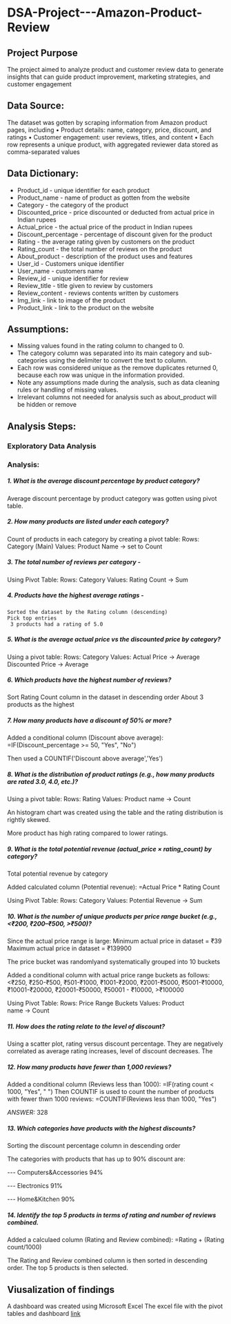 # DSA-Project---Amazon-Product-Review

## Project Purpose
The project aimed to analyze product and customer review data to generate insights that can guide product improvement, marketing strategies, and customer engagement

## Data Source:
The dataset was gotten by scraping information from Amazon product pages, including 
• Product details: name, category, price, discount, and ratings 
• Customer engagement: user reviews, titles, and content 
• Each row represents a unique product, with aggregated reviewer data stored as comma-separated values 

## Data Dictionary: 
-  Product_id - unique identifier for each product
-  Product_name - name of product as gotten from the website	
-  Category - the category of the product
-  Discounted_price - price discounted or deducted from actual price in Indian rupees
-  Actual_price - the actual price of the product in Indian rupees
-  Discount_percentage	- percentage of discount given for the product
-  Rating - the average rating given by customers on the product
-  Rating_count - the total number of reviews on the product
-  About_product	- description of the product uses and features
-  User_id - Customers unique identifier	
-  User_name	- customers name 
-  Review_id	- unique identifier for review
-  Review_title - title given to review by customers
-  Review_content	- reviews contents written by customers
-  Img_link - link to image of the product
-  Product_link - link to the product on the website


## Assumptions: 
- Missing values found in the rating column to changed to 0.
- The category column was separated into its main category and sub-categories using the delimiter to convert the text to column.
- Each row was considered unique as the remove duplicates returned 0, because each row was unique in the information provided.
- Note any assumptions made during the analysis, such as data cleaning rules or handling of missing values.
- Irrelevant columns not needed for analysis such as about_product will be hidden or remove

## Analysis Steps:
### Exploratory Data Analysis

### Analysis:
##### 1. What is the average discount percentage by product category?
   
   Average discount percentage by product category was gotten using pivot table.
   
##### 2. How many products are listed under each category?

   Count of products in each category by creating a pivot table:
    Rows: Category (Main)
    Values: Product Name → set to Count

##### 3. The total number of reviews per category -

  Using Pivot Table:
    Rows: Category
    Values: Rating Count → Sum

##### 4. Products have the highest average ratings -

    Sorted the dataset by the Rating column (descending)
    Pick top entries
     3 products had a rating of 5.0 
   
##### 5. What is the average actual price vs the discounted price by category?

   Using a pivot table:
  Rows: Category
  Values: Actual Price → Average
  Discounted Price → Average
 
##### 6. Which products have the highest number of reviews?

   Sort Rating Count column in the dataset in descending order
   About 3 products as the highest

   
   
##### 7. How many products have a discount of 50% or more?

  Added a conditional column (Discount above average): =IF(Discount_percentage >= 50, "Yes", "No")
  
  Then used a COUNTIF('Discount above average','Yes')
  
  
##### 8. What is the distribution of product ratings (e.g., how many products are rated 3.0, 4.0, etc.)?

  Using a pivot table:
  Rows: Rating
  Values: Product name → Count

  An histogram chart was created using the table and the rating distribution is rightly skewed.
  
  More product has high rating compared to lower ratings.
   
##### 9. What is the total potential revenue (actual_price × rating_count) by category?

  Total potential revenue by category 
  
  Added calculated column (Potential revenue): =Actual Price * Rating Count

  Using Pivot Table:
  Rows: Category
  Values: Potential Revenue → Sum
  
##### 10. What is the number of unique products per price range bucket (e.g., <₹200, ₹200–₹500, >₹500)?

Since the actual price range is large:
Minimum actual price in dataset = ₹39
Maximum actual price in dataset = ₹139900

The price bucket was randomlyand systematically grouped into 10 buckets

Added a conditional column with actual price range buckets as follows:
<₹250, ₹250-₹500,  ₹501-₹1000,  ₹1001-₹2000,  ₹2001-₹5000,  ₹5001-₹10000,  ₹10001-₹20000,  ₹20001-₹50000,  ₹50001 - ₹10000,  >₹100000

  Using Pivot Table:
  Rows: Price Range Buckets
  Values: Product name → Count
  
##### 11. How does the rating relate to the level of discount?

Using a scatter plot, rating versus discount percentage. 
They are negatively correlated as average rating increases, level of discount decreases.
The
    
##### 12. How many products have fewer than 1,000 reviews?

Added a conditional column (Reviews less than 1000): =IF(rating count < 1000, "Yes", " ")
Then COUNTIF is used to count the number of products with fewer thwn 1000 reviews: =COUNTIF(Reviews less than 1000, "Yes")

*ANSWER:* 328

##### 13. Which categories have products with the highest discounts?
   
Sorting the discount percentage column in descending order

The categories with products that has up to 90% discount are:

---   Computers&Accessories 94%

---   Electronics 91%

---   Home&Kitchen 90%


    
##### 14. Identify the top 5 products in terms of rating and number of reviews combined.

Added a calculaed column (Rating and Review combined): =Rating + (Rating count/1000)

The Rating and Review combined column is then sorted in descending order. The top 5 products is then selected.


## Viusalization of findings

A dashboard was created using Microsoft Excel 
The excel file with the pivot tables and dashboard [link](https://docs.google.com/spreadsheets/d/1W3RuW_-uOv2crwDoNntI8vE5aP_wMKiw/edit?usp=drive_link&ouid=117505765858476215827&rtpof=true&sd=true)
